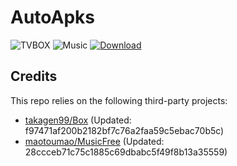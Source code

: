 # AutoApks

![TVBOX](https://shields.io/github/actions/workflow/status/Eleba88/AutoApk/tvbox.yml?branch=main&logo=github&label=TVBOX)
![Music](https://shields.io/github/actions/workflow/status/Eleba88/AutoApk/musicfree.yml?branch=main&logo=github&label=Music)
[![Download](https://img.shields.io/github/v/release/Eleba88/AutoApk?color=orange&logoColor=orange&label=Download&logo=DocuSign)](https://github.com/Eleba88/AutoApk/releases/latest)

## Credits
This repo relies on the following third-party projects:
- [takagen99/Box](https://github.com/takagen99/Box) (Updated: f97471af200b2182bf7c76a2faa59c5ebac70b5c)
- [maotoumao/MusicFree](https://github.com/maotoumao/MusicFree) (Updated: 28ccceb71c75c1885c69dbabc5f49f8b13a35559)